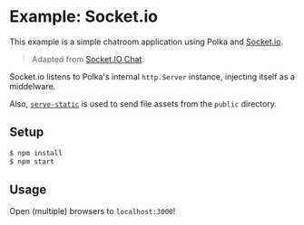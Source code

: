 # Example: Socket.io

This example is a simple chatroom application using Polka and [Socket.io](https://github.com/socketio/socket.io).

> Adapted from [Socket.IO Chat](https://github.com/socketio/socket.io/tree/master/examples/chat).

Socket.io listens to Polka's internal `http.Server` instance, injecting itself as a middelware.

Also, [`serve-static`](https://github.com/expressjs/serve-static) is used to send file assets from the `public` directory.

## Setup

```sh
$ npm install
$ npm start
```

## Usage

Open (multiple) browsers to `localhost:3000`!

